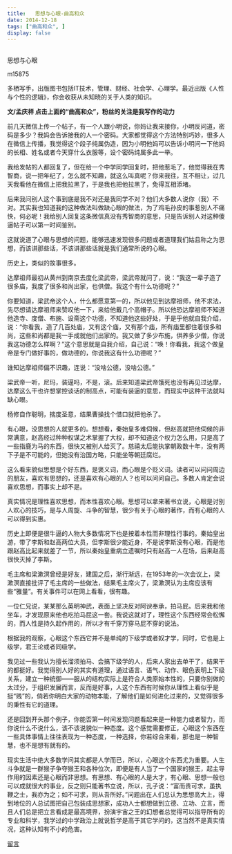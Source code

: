 ```yaml
---
title:   思想与心眼-曲高和众
date: 2014-12-18
tags: ["曲高和众", ]
display: false
---
```



## 



思想与心眼




m15875




多栖写手，出版图书包括IT技术，管理、财经、社会学、心理学。最近出版《人性与个性的逻辑》，你会收获从未知晓的关于人类的知识。


**文/孟庆祥 点击上面的“曲高和众”，粉丝的关注是我写作的动力**

 

前几天微信上传一个帖子，有一个人跟小明说，你妈让我来接你，小明反问道，密码是多少？我妈会告诉接我的人一个密码。大家都觉得这个方法特别巧妙，很多人在微信上传播，我觉得这个段子纯属伪造，因为小明他妈可以告诉小明问一下他妈的长相、姓名或者今天穿什么衣服等，设个密码纯属多此一举。

 

我给发帖的人都回复了，但在给一个中学同学回复时，把他惹毛了，他觉得我在秀智商，说一把年纪了，怎么就不知趣，就这么叫真呢？你来我往，互不相让，过几天我看他在微信上把我拉黑了，于是我也把他拉黑了，免得互相添堵。

 

后来我问别人这个事到底是我不对还是我同学不对？他们大多数人说你（我）不对。其实我也知道我的这种做法叫做缺心眼的做法，为了鸡毛孙皮的事惹别人不痛快，何必呢！我给别人回复这条微信真没有秀智商的意思，只是告诉别人对这种傻逼帖子可以第一时间鉴别。

 

这就说道了心眼与思想的问题，能够迅速发现很多问题或者道理我们姑且称之为思想，而该讲那些话，不该讲那些话就是我们通常所说的心眼。

 

历史上，类似的故事很多。

 

达摩祖师最初从黄州到南京去度化梁武帝，梁武帝就问了，说：“我这一辈子造了很多庙，我度了很多和尚出家，也供僧。我这个有什么功德呢？”

 

你要知道，梁武帝这个人，什么都愿意第一的，所以他见到达摩祖师，他不求法，先尽想请达摩祖师来赞叹他一下，来给他戴几个高帽子。所以他恐达摩祖师不知道他造寺、度僧、布施、设斋这个功德，不知道他这些好处，于是乎他就自我介绍，说：“你看我，造了几百处庙，又有这个庙，又有那个庙，所有庙里都住着很多和尚，这些和尚都是我一手成就他们出家的。我又做了多少布施，供养多少僧，你说我这功德怎么样啊？”这个意思就是自我介绍，自己说：“唤！你看我，我这个做皇帝是专门做好事的，做功德的，你说我这有什么功德呢？”

 

谁知达摩祖师偏不识趣，连说：“没啥公德，没啥公德。”

 

梁武帝一听，尼玛，装逼吗，不是，滚。后来知道梁武帝饿死也没有再见过达摩，达摩这么干也许想掌控谈话的制高点，可能有装逼的意思，而现实中这种干法就叫缺心眼。

 

杨修自作聪明，揣度圣意，结果曹操找个借口就把他杀了。

 

有心眼，没思想的人就更多的。想想看，秦始皇多难伺候，但赵高就把他伺候的非常满意，赵高经过种种权谋之术掌握了大权，却不知道这个权力怎么用，只是高了一些指鹿为马的东西，很快又被别人给灭了。慈禧太后能执掌朝政数十年，没有两下子是不可能的，但她没有治国方略，只能坐等朝廷腐烂。

 

这么看来貌似思想是个好东西，是褒义词，而心眼是个贬义词。读者可以问问周边的朋友，喜欢有思想的，还是喜欢有心眼的人？也可以问问自己。多数人肯定会说喜欢思想，而事实上却不是。

 

真实情况是理性喜欢思想，而本性喜欢心眼。思想可以拿来著书立说，心眼是讨别人欢心的技巧，是与人周旋、斗争的智慧，很少有关于心眼的著作，而有心眼的人可以得到实惠。

 

历史上即便是很牛逼的人物大多数情况下也是按着本性而非理性行事的。秦始皇出游，带了李斯和赵高两位大员，但李斯很少能近身，不是说李斯没有心眼，而是他跟赵高比起来就差了一节，所以秦始皇重病立遗嘱时只有赵高一人在场，后来赵高很快灭掉了李斯。

 

毛主席和梁漱溟曾经是好友，建国之后，渐行渐远，在1953年的一次会议上，梁漱溟直接批评了毛主席的一些做法，结果毛主席火了，梁漱溟认为主席应该有些“雅量”。有关事件可以在网上看看，很有趣。

 

一位仁兄说，某某那么英明神武，表面上坚决反对阿谀奉承，拍马屁。后来我和他坐车，才发现原来他也吃拍马屁这一套。我说这就对了，理性这个东西经常会松懈的，而人性是持久起作用的，所以才有千穿万穿马屁不穿的说法。

 

根据我的观察，心眼这个东西它并不是单纯的下级学或者奴才学，同时，它也是上级学，君王论或者同级学。

 

我见过一些我认为擅长溜须拍马、会搞下级学的人，后来人家出去单干了，结果干的都挺好。我觉得别人好的其实有道理，通过语言、语气、动作、眼色表明上下级关系，建立一种统御——服从的结构实际上是符合人类原始本性的，只要你别做的太过分，于组织发展而言，反而是好事，人这个东西有时候你从理性上看似乎是挺“贱”的，倘若你明白大家的动物本能，了解他们是如何进化过来的，又觉得很多的秉性有它的道理。

 

还是回到开头那个例子，你能否第一时间发现问题看起来是一种能力或者智力，而你说什么不说什么，该不该说貌似一种态度。这个感觉需要修正，心眼这个东西在一些具体事情上往往表现为一种态度，一种选择，你若综合来看，那也是一种智慧，也不是想有就有的。

 

现实生活中绝大多数学问其实都是人学而已，所以，心眼这个东西尤为重要。人生斗争就是一群猴子争夺猴王和各种位次，即便是有人当了一个国家的猴王，起主导作用的因素还是心眼而非思想。有思想、有心眼的人是大才，有心眼、思想一般也可以成就很大的事业，反之则只能著书立说，所以，孔子说：“富而贵可求，虽执鞭之士，我亦为之；如不可求，则从吾所好。”问题出在人们总认为思想高大上，得到地位的人总试图把自己包装成思想家，成功人士都想做到立德、立功、立言，而且人们总是把立言看成是最高境界，扮演宇宙之王的幻想者总觉得可以指导所有的专业和科学，我学过的中学政治上就说哲学是高于其它学问的，这当然不是真实情况，这种认知有不小的危害。









[留言](javascript:;)